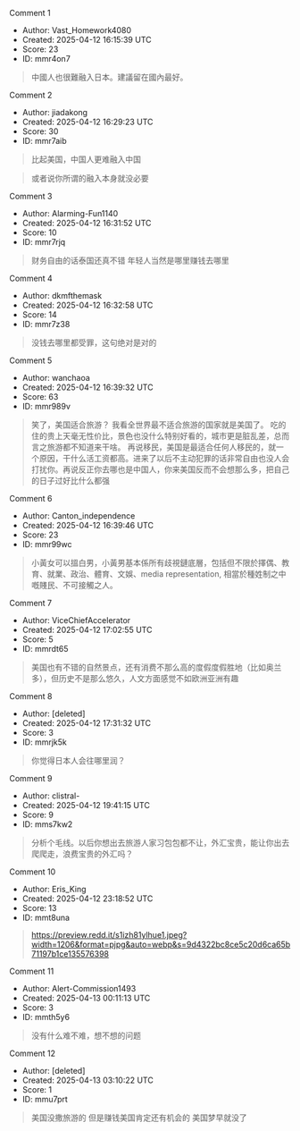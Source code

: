 Comment 1

- Author: Vast_Homework4080
- Created: 2025-04-12 16:15:39 UTC
- Score: 23
- ID: mmr4on7

> 中國人也很難融入日本。建議留在國內最好。

Comment 2

- Author: jiadakong
- Created: 2025-04-12 16:29:23 UTC
- Score: 30
- ID: mmr7aib

> 比起美国，中国人更难融入中国

> 或者说你所谓的融入本身就没必要

Comment 3

- Author: Alarming-Fun1140
- Created: 2025-04-12 16:31:52 UTC
- Score: 10
- ID: mmr7rjq

> 财务自由的话泰国还真不错  年轻人当然是哪里赚钱去哪里

Comment 4

- Author: dkmfthemask
- Created: 2025-04-12 16:32:58 UTC
- Score: 14
- ID: mmr7z38

> 没钱去哪里都受罪，这句绝对是对的

Comment 5

- Author: wanchaoa
- Created: 2025-04-12 16:39:32 UTC
- Score: 63
- ID: mmr989v

> 笑了，美国适合旅游？ 我看全世界最不适合旅游的国家就是美国了。 吃的住的贵上天毫无性价比，景色也没什么特别好看的，城市更是脏乱差，总而言之旅游都不知道来干啥。 再说移民，美国是最适合任何人移民的，就一个原因，干什么活工资都高。进来了以后不主动犯罪的话非常自由也没人会打扰你。再说反正你去哪也是中国人，你来美国反而不会想那么多，把自己的日子过好比什么都强

Comment 6

- Author: Canton_independence
- Created: 2025-04-12 16:39:46 UTC
- Score: 23
- ID: mmr99wc

> 小黃女可以搵白男，小黃男基本係所有歧視鏈底層，包括但不限於擇偶、教育、就業、政治、體育、文娛、media representation, 相當於種姓制之中嘅賤民、不可接觸之人。

Comment 7

- Author: ViceChiefAccelerator
- Created: 2025-04-12 17:02:55 UTC
- Score: 5
- ID: mmrdt65

> 美国也有不错的自然景点，还有消费不那么高的度假度假胜地（比如奥兰多），但历史不是那么悠久，人文方面感觉不如欧洲亚洲有趣

Comment 8

- Author: [deleted]
- Created: 2025-04-12 17:31:32 UTC
- Score: 3
- ID: mmrjk5k

> 你觉得日本人会往哪里润？

Comment 9

- Author: clistral-
- Created: 2025-04-12 19:41:15 UTC
- Score: 9
- ID: mms7kw2

> 分析个毛线。以后你想出去旅游人家习包包都不让，外汇宝贵，能让你出去爬爬走，浪费宝贵的外汇吗？

Comment 10

- Author: Eris_King
- Created: 2025-04-12 23:18:52 UTC
- Score: 13
- ID: mmt8una

> https://preview.redd.it/s1izh81ylhue1.jpeg?width=1206&format=pjpg&auto=webp&s=9d4322bc8ce5c20d6ca65b71197b1ce135576398

Comment 11

- Author: Alert-Commission1493
- Created: 2025-04-13 00:11:13 UTC
- Score: 3
- ID: mmth5y6

> 没有什么难不难，想不想的问题

Comment 12

- Author: [deleted]
- Created: 2025-04-13 03:10:22 UTC
- Score: 1
- ID: mmu7prt

> 美国没撒旅游的 但是赚钱美国肯定还有机会的 美国梦早就没了
